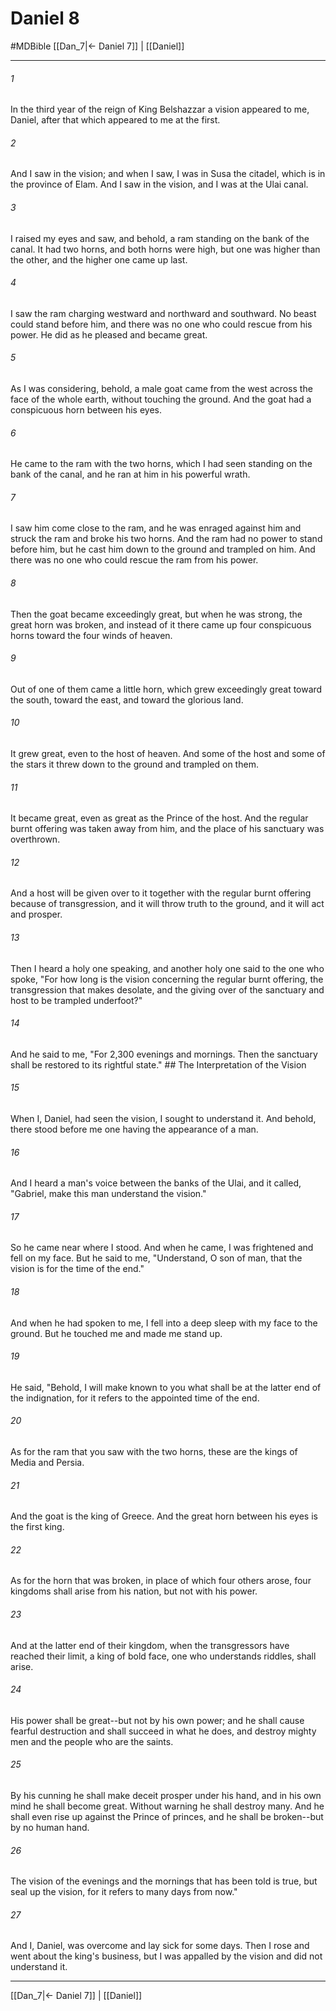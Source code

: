 # Daniel 8
#MDBible
[[Dan_7|← Daniel 7]] | [[Daniel]]

***

###### 1 

In the third year of the reign of King Belshazzar a vision appeared to me, Daniel, after that which appeared to me at the first. 

###### 2 

And I saw in the vision; and when I saw, I was in Susa the citadel, which is in the province of Elam. And I saw in the vision, and I was at the Ulai canal. 

###### 3 

I raised my eyes and saw, and behold, a ram standing on the bank of the canal. It had two horns, and both horns were high, but one was higher than the other, and the higher one came up last. 

###### 4 

I saw the ram charging westward and northward and southward. No beast could stand before him, and there was no one who could rescue from his power. He did as he pleased and became great. 

###### 5 

As I was considering, behold, a male goat came from the west across the face of the whole earth, without touching the ground. And the goat had a conspicuous horn between his eyes. 

###### 6 

He came to the ram with the two horns, which I had seen standing on the bank of the canal, and he ran at him in his powerful wrath. 

###### 7 

I saw him come close to the ram, and he was enraged against him and struck the ram and broke his two horns. And the ram had no power to stand before him, but he cast him down to the ground and trampled on him. And there was no one who could rescue the ram from his power. 

###### 8 

Then the goat became exceedingly great, but when he was strong, the great horn was broken, and instead of it there came up four conspicuous horns toward the four winds of heaven. 

###### 9 

Out of one of them came a little horn, which grew exceedingly great toward the south, toward the east, and toward the glorious land. 

###### 10 

It grew great, even to the host of heaven. And some of the host and some of the stars it threw down to the ground and trampled on them. 

###### 11 

It became great, even as great as the Prince of the host. And the regular burnt offering was taken away from him, and the place of his sanctuary was overthrown. 

###### 12 

And a host will be given over to it together with the regular burnt offering because of transgression, and it will throw truth to the ground, and it will act and prosper. 

###### 13 

Then I heard a holy one speaking, and another holy one said to the one who spoke, "For how long is the vision concerning the regular burnt offering, the transgression that makes desolate, and the giving over of the sanctuary and host to be trampled underfoot?" 

###### 14 

And he said to me, "For 2,300 evenings and mornings. Then the sanctuary shall be restored to its rightful state." ## The Interpretation of the Vision 

###### 15 

When I, Daniel, had seen the vision, I sought to understand it. And behold, there stood before me one having the appearance of a man. 

###### 16 

And I heard a man's voice between the banks of the Ulai, and it called, "Gabriel, make this man understand the vision." 

###### 17 

So he came near where I stood. And when he came, I was frightened and fell on my face. But he said to me, "Understand, O son of man, that the vision is for the time of the end." 

###### 18 

And when he had spoken to me, I fell into a deep sleep with my face to the ground. But he touched me and made me stand up. 

###### 19 

He said, "Behold, I will make known to you what shall be at the latter end of the indignation, for it refers to the appointed time of the end. 

###### 20 

As for the ram that you saw with the two horns, these are the kings of Media and Persia. 

###### 21 

And the goat is the king of Greece. And the great horn between his eyes is the first king. 

###### 22 

As for the horn that was broken, in place of which four others arose, four kingdoms shall arise from his nation, but not with his power. 

###### 23 

And at the latter end of their kingdom, when the transgressors have reached their limit, a king of bold face, one who understands riddles, shall arise. 

###### 24 

His power shall be great--but not by his own power; and he shall cause fearful destruction and shall succeed in what he does, and destroy mighty men and the people who are the saints. 

###### 25 

By his cunning he shall make deceit prosper under his hand, and in his own mind he shall become great. Without warning he shall destroy many. And he shall even rise up against the Prince of princes, and he shall be broken--but by no human hand. 

###### 26 

The vision of the evenings and the mornings that has been told is true, but seal up the vision, for it refers to many days from now." 

###### 27 

And I, Daniel, was overcome and lay sick for some days. Then I rose and went about the king's business, but I was appalled by the vision and did not understand it. 

***

[[Dan_7|← Daniel 7]] | [[Daniel]]
